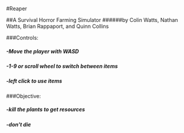 #Reaper

##A Survival Horror Farming Simulator
######by Colin Watts, Nathan Watts, Brian Rappaport, and Quinn Collins


###Controls:
#####	-Move the player with WASD
#####	-1-9 or scroll wheel to switch between items
#####	-left click to use items

###Objective:
#####	-kill the plants to get resources
#####	-don't die
